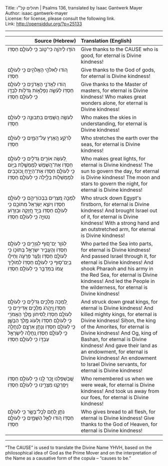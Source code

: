 <html>
<head></head>
<body>
Title: תהלים קל״ו | Psalms 136, translated by Isaac Gantwerk Mayer<br />
Author: isaac.gantwerk-mayer<br />
License: for license, please consult the following link.<br />
Link: <a href="http://opensiddur.org/?p=25133">http://opensiddur.org/?p=25133</a>
<p />
<hr />

<table style="margin-left: auto;margin-right: auto;" class="draggable">
<thead><tr><th id="x" style="text-align: right;">Source (Hebrew)</th><th style="text-align: left;">Translation (English)</th></tr></thead>
<tbody>
<tr><td style="vertical-align:top;" width="46%">
<div class="liturgy"><span lang="he">
הוֹד֣וּ לַיהֹוָ֣ה כִּי־ט֑וֹב
כִּ֖י לְעוֹלָ֣ם חַסְדּֽוֹ׃
</span></div></td>
 
<td style="vertical-align:top;" width="53%">
<div class="english">
Give thanks to the CAUSE who is good,
for eternal is Divine kindness!
</div></td></tr>


<tr><td style="vertical-align:top;" width="46%">
<div class="liturgy"><span lang="he">
ה֭וֹדוּ לֵאלֹהֵ֣י הָאֱלֹהִ֑ים
כִּ֖י לְעוֹלָ֣ם חַסְדּֽוֹ׃
</span></div></td>
 
<td style="vertical-align:top;" width="53%">
<div class="english">
Give thanks to the God of gods,
for eternal is Divine kindness!
</div></td></tr>


<tr><td style="vertical-align:top;" width="46%">
<div class="liturgy"><span lang="he">
ה֭וֹדוּ לַאֲדֹנֵ֣י הָאֲדֹנִ֑ים
כִּ֖י לְעוֹלָ֣ם חַסְדּֽוֹ׃
לְעֹ֘שֵׂ֤ה נִפְלָא֣וֹת גְּדֹל֣וֹת לְבַדּ֑וֹ
כִּ֖י לְעוֹלָ֣ם חַסְדּֽוֹ׃
</span></div></td>
 
<td style="vertical-align:top;" width="53%">
<div class="english">
Give thanks to the Master of masters,
for eternal is Divine kindness!
Who makes great wonders alone,
for eternal is Divine kindness!
</div></td></tr>


<tr><td style="vertical-align:top;" width="46%">
<div class="liturgy"><span lang="he">
לְעֹשֵׂ֣ה הַ֭שָּׁמַיִם בִּתְבוּנָ֑ה
כִּ֖י לְעוֹלָ֣ם חַסְדּֽוֹ׃
</span></div></td>
 
<td style="vertical-align:top;" width="53%">
<div class="english">
Who makes the skies in understanding,
for eternal is Divine kindness!
</div></td></tr>


<tr><td style="vertical-align:top;" width="46%">
<div class="liturgy"><span lang="he">
לְרֹקַ֣ע הָ֭אָרֶץ עַל־הַמָּ֑יִם
כִּ֖י לְעוֹלָ֣ם חַסְדּֽוֹ׃
</span></div></td>
 
<td style="vertical-align:top;" width="53%">
<div class="english">
Who stretches the earth over the seas,
for eternal is Divine kindness!
</div></td></tr>


<tr><td style="vertical-align:top;" width="46%">
<div class="liturgy"><span lang="he">
לְ֭עֹשֵׂה אוֹרִ֣ים גְּדֹלִ֑ים
כִּ֖י לְעוֹלָ֣ם חַסְדּֽוֹ׃
אֶת־הַ֭שֶּׁמֶשׁ לְמֶמְשֶׁ֣לֶת בַּיּ֑וֹם
כִּ֖י לְעוֹלָ֣ם חַסְדּֽוֹ׃
אֶת־הַיָּרֵ֣חַ וְ֭כוֹכָבִים לְמֶמְשְׁל֣וֹת בַּלָּ֑יְלָה
כִּ֖י לְעוֹלָ֣ם חַסְדּֽוֹ׃
</span></div></td>
 
<td style="vertical-align:top;" width="53%">
<div class="english">
Who makes great lights,
for eternal is Divine kindness!
The sun to govern the day,
for eternal is Divine kindness!
The moon and stars to govern the night,
for eternal is Divine kindness!
</div></td></tr>


<tr><td style="vertical-align:top;" width="46%">
<div class="liturgy"><span lang="he">
לְמַכֵּ֣ה מִ֭צְרַיִם בִּבְכוֹרֵיהֶ֑ם
כִּ֖י לְעוֹלָ֣ם חַסְדּֽוֹ׃
וַיּוֹצֵ֣א יִ֭שְׂרָאֵל מִתּוֹכָ֑ם
כִּ֖י לְעוֹלָ֣ם חַסְדּֽוֹ׃
בְּיָ֣ד חֲ֭זָקָה וּבִזְר֣וֹעַ נְטוּיָ֑ה
כִּ֖י לְעוֹלָ֣ם חַסְדּֽוֹ׃
</span></div></td>
 
<td style="vertical-align:top;" width="53%">
<div class="english">
Who struck down Egypt's firstborn,
for eternal is Divine kindness!
And brought Israel out of it,
for eternal is Divine kindness!
With a strong hand and an outstretched arm,
for eternal is Divine kindness!
</div></td></tr>


<tr><td style="vertical-align:top;" width="46%">
<div class="liturgy"><span lang="he">
לְגֹזֵ֣ר יַם־ס֭וּף לִגְזָרִ֑ים
כִּ֖י לְעוֹלָ֣ם חַסְדּֽוֹ׃
וְהֶעֱבִ֣יר יִשְׂרָאֵ֣ל בְּתוֹכ֑וֹ
כִּ֖י לְעוֹלָ֣ם חַסְדּֽוֹ׃
וְנִ֘עֵ֤ר פַּרְעֹ֣ה וְחֵיל֣וֹ בְיַם־ס֑וּף
כִּ֖י לְעוֹלָ֣ם חַסְדּֽוֹ׃
לְמוֹלִ֣יךְ עַ֭מּוֹ בַּמִּדְבָּ֑ר
כִּ֖י לְעוֹלָ֣ם חַסְדּֽוֹ׃
</span></div></td>
 
<td style="vertical-align:top;" width="53%">
<div class="english">
Who parted the Sea into parts,
for eternal is Divine kindness!
And passed Israel through it,
for eternal is Divine kindness!
And shook Pharaoh and his army in the Red Sea,
for eternal is Divine kindness!
And led the People in the wilderness,
for eternal is Divine kindness!
</div></td></tr>


<tr><td style="vertical-align:top;" width="46%">
<div class="liturgy"><span lang="he">
לְ֭מַכֵּה מְלָכִ֣ים גְּדֹלִ֑ים
כִּ֖י לְעוֹלָ֣ם חַסְדּֽוֹ׃
וַֽ֭יַּהֲרֹג מְלָכִ֣ים אַדִּירִ֑ים
כִּ֖י לְעוֹלָ֣ם חַסְדּֽוֹ׃
לְ֭סִיחוֹן מֶ֣לֶךְ הָאֱמֹרִ֑י
כִּ֖י לְעוֹלָ֣ם חַסְדּֽוֹ׃
וּ֭לְעוֹג מֶ֣לֶךְ הַבָּשָׁ֑ן
כִּ֖י לְעוֹלָ֣ם חַסְדּֽוֹ׃
וְנָתַ֣ן אַרְצָ֣ם לְנַחֲלָ֑ה
כִּ֖י לְעוֹלָ֣ם חַסְדּֽוֹ׃
נַ֭חֲלָה לְיִשְׂרָאֵ֣ל עַבְדּ֑וֹ
כִּ֖י לְעוֹלָ֣ם חַסְדּֽוֹ׃
</span></div></td>
 
<td style="vertical-align:top;" width="53%">
<div class="english">
And struck down great kings,
for eternal is Divine kindness!
And killed mighty kings,
for eternal is Divine kindness!
Siḥon, the king of the Amorites,
for eternal is Divine kindness!
And Og, king of Bashan,
for eternal is Divine kindness!
And gave their land as an endowment,
for eternal is Divine kindness!
An endowment to Israel Divine servants,
for eternal is Divine kindness!
</div></td></tr>


<tr><td style="vertical-align:top;" width="46%">
<div class="liturgy"><span lang="he">
שֶׁ֭בְּשִׁפְלֵנוּ זָ֣כַר לָ֑נוּ
כִּ֖י לְעוֹלָ֣ם חַסְדּֽוֹ׃
וַיִּפְרְקֵ֥נוּ מִצָּרֵ֑ינוּ
כִּ֖י לְעוֹלָ֣ם חַסְדּֽוֹ׃
</span></div></td>
 
<td style="vertical-align:top;" width="53%">
<div class="english">
Who remembered us when we were weak,
for eternal is Divine kindness!
And took us away from our foes,
for eternal is Divine kindness!
</div></td></tr>


<tr><td style="vertical-align:top;" width="46%">
<div class="liturgy"><span lang="he">
נֹתֵ֣ן לֶ֭חֶם לְכׇל־בָּשָׂ֑ר
כִּ֖י לְעוֹלָ֣ם חַסְדּֽוֹ׃
ה֭וֹדוּ לְאֵ֣ל הַשָּׁמָ֑יִם
כִּ֖י לְעוֹלָ֣ם חַסְדּֽוֹ׃
</span></div></td>
 
<td style="vertical-align:top;" width="53%">
<div class="english">
Who gives bread to all flesh,
for eternal is Divine kindness!
Give thanks to the God of Heaven,
for eternal is Divine kindness!
</div></td></tr>
</tbody></table>

<hr />

“The <span style="text-transform: uppercase;">CAUSE</span>” is used to translate the Divine Name YHVH, based on the philosophical idea of God as the Prime Mover and on the interpretation of the Name as a causative form of the copula – “causes to be.”
</body>
</html>